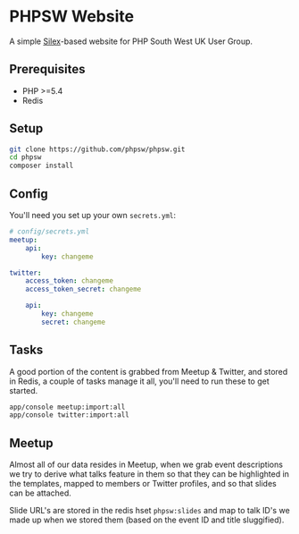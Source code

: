 PHPSW Website
=============

A simple [Silex](http://silex.sensiolabs.org)-based website for PHP South West UK User Group.

Prerequisites
-------------

- PHP >=5.4
- Redis

Setup
-----

```bash
git clone https://github.com/phpsw/phpsw.git
cd phpsw
composer install
```

Config
------

You'll need you set up your own `secrets.yml`:

```yaml
# config/secrets.yml
meetup:
    api:
        key: changeme

twitter:
    access_token: changeme
    access_token_secret: changeme

    api:
        key: changeme
        secret: changeme
```

Tasks
-----

A good portion of the content is grabbed from Meetup & Twitter, and stored in Redis, a couple of tasks manage it all, you'll need to run these to get started.

```bash
app/console meetup:import:all
app/console twitter:import:all
```

Meetup
------

Almost all of our data resides in Meetup, when we grab event descriptions we try to derive what talks feature in them so that they can be highlighted in the templates, mapped to members or Twitter profiles, and so that slides can be attached.

Slide URL's are stored in the redis hset `phpsw:slides` and map to talk ID's we made up when we stored them (based on the event ID and title sluggified).
